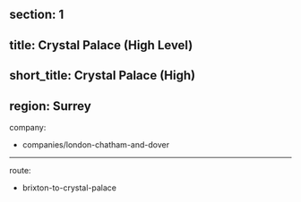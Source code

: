 section: 1
----
title: Crystal Palace (High Level)
----
short_title: Crystal Palace (High)
----
region: Surrey
----
company:
- companies/london-chatham-and-dover
----
route:
- brixton-to-crystal-palace
